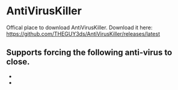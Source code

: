 # AntiVirusKiller
Offical place to download AntiVirusKiller.
Download it here: https://github.com/THEGUY3ds/AntiVirusKiller/releases/latest


Supports forcing the following anti-virus to close.
-
-
-
